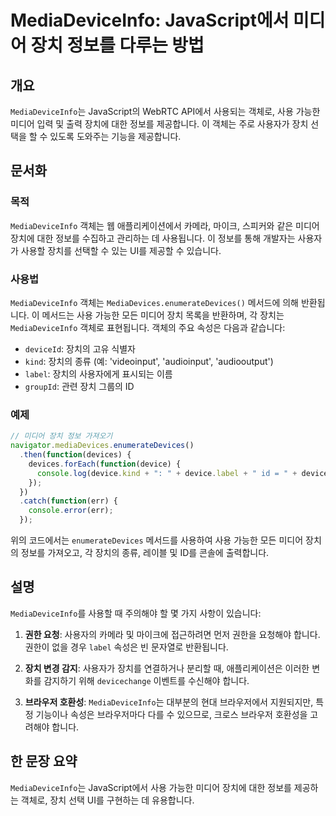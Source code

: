 <!--
Meta Description: # MediaDeviceInfo: JavaScript에서 미디어 장치 정보를 다루는 방법 ## 개요 `MediaDeviceInfo`는 JavaScript의 WebRTC API에서 사용되는 객체로, 사용 가능한 미디어 입력 및 출력 장치에 대한 정보를 제공합니다. 이 객...
Meta Keywords: mediadeviceinfo, 미디어, 정보를, 장치의, 가능한
-->

# MediaDeviceInfo: JavaScript에서 미디어 장치 정보를 다루는 방법

## 개요
`MediaDeviceInfo`는 JavaScript의 WebRTC API에서 사용되는 객체로, 사용 가능한 미디어 입력 및 출력 장치에 대한 정보를 제공합니다. 이 객체는 주로 사용자가 장치 선택을 할 수 있도록 도와주는 기능을 제공합니다.

## 문서화
### 목적
`MediaDeviceInfo` 객체는 웹 애플리케이션에서 카메라, 마이크, 스피커와 같은 미디어 장치에 대한 정보를 수집하고 관리하는 데 사용됩니다. 이 정보를 통해 개발자는 사용자가 사용할 장치를 선택할 수 있는 UI를 제공할 수 있습니다.

### 사용법
`MediaDeviceInfo` 객체는 `MediaDevices.enumerateDevices()` 메서드에 의해 반환됩니다. 이 메서드는 사용 가능한 모든 미디어 장치 목록을 반환하며, 각 장치는 `MediaDeviceInfo` 객체로 표현됩니다. 객체의 주요 속성은 다음과 같습니다:

- `deviceId`: 장치의 고유 식별자
- `kind`: 장치의 종류 (예: 'videoinput', 'audioinput', 'audiooutput')
- `label`: 장치의 사용자에게 표시되는 이름
- `groupId`: 관련 장치 그룹의 ID

### 예제
```javascript
// 미디어 장치 정보 가져오기
navigator.mediaDevices.enumerateDevices()
  .then(function(devices) {
    devices.forEach(function(device) {
      console.log(device.kind + ": " + device.label + " id = " + device.deviceId);
    });
  })
  .catch(function(err) {
    console.error(err);
  });
```

위의 코드에서는 `enumerateDevices` 메서드를 사용하여 사용 가능한 모든 미디어 장치의 정보를 가져오고, 각 장치의 종류, 레이블 및 ID를 콘솔에 출력합니다.

## 설명
`MediaDeviceInfo`를 사용할 때 주의해야 할 몇 가지 사항이 있습니다:

1. **권한 요청**: 사용자의 카메라 및 마이크에 접근하려면 먼저 권한을 요청해야 합니다. 권한이 없을 경우 `label` 속성은 빈 문자열로 반환됩니다.
   
2. **장치 변경 감지**: 사용자가 장치를 연결하거나 분리할 때, 애플리케이션은 이러한 변화를 감지하기 위해 `devicechange` 이벤트를 수신해야 합니다.

3. **브라우저 호환성**: `MediaDeviceInfo`는 대부분의 현대 브라우저에서 지원되지만, 특정 기능이나 속성은 브라우저마다 다를 수 있으므로, 크로스 브라우저 호환성을 고려해야 합니다.

## 한 문장 요약
`MediaDeviceInfo`는 JavaScript에서 사용 가능한 미디어 장치에 대한 정보를 제공하는 객체로, 장치 선택 UI를 구현하는 데 유용합니다.
